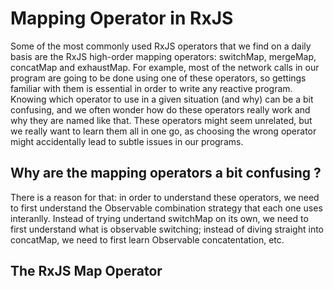 # Mapping Operator in RxJS
Some of the most commonly used RxJS operators that we find on a daily basis are the RxJS high-order mapping operators: switchMap, mergeMap, concatMap and exhaustMap.
For example, most of the network calls in our program are going to be done using one of these operators, so gettings familiar with them is essential in order to write any reactive program.
Knowing which operator to use in a given situation (and why) can be a bit confusing, and we often wonder how do these operators really work and why they are named like that.
These operators might seem unrelated, but we really want to learn them all in one go, as choosing the wrong operator might accidentally lead to subtle issues in our programs.

## Why are the mapping operators a bit confusing ?
There is a reason for that: in order to understand these operators, we need to first understand the Observable combination strategy that each one uses interanlly.
Instead of trying undertand switchMap on its own, we need to first understand what is observable switching; instead of diving straight into concatMap, we need to first learn Observable concatentation, etc.

## The RxJS Map Operator
